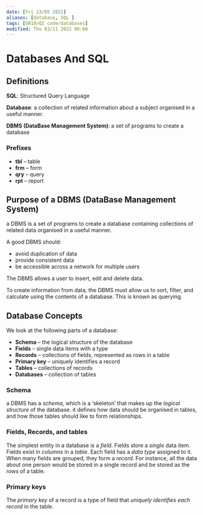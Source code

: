 ```yaml
---
date: [Fri 13/05 2022]
aliases: [database, SQL ]
tags: [GR10/Q2 code/databases]
modified: Thu 03/11 2022 08:00
---
```

# Databases And SQL
## Definitions
**SQL**: Structured Query Language

**Database**: a collection of related information about a subject organised in a useful manner. 

**DBMS (DataBase Management System)**: a set of programs to create a database

### Prefixes
- **tbl** – table
- **frm** – form
- **qry** – query
- **rpt** – report

## Purpose of a DBMS (DataBase Management System)
a DBMS is a set of programs to create a database containing collections of related data organised in a useful manner. 

A good DBMS should:
- avoid duplication of data
- provide consistent data
- be accessible across a network for multiple users

The DBMS allows a user to insert, edit and delete data. 

To create information from data, the DBMS must allow us to sort, filter, and calculate using the contents of a database. This is known as querying.  


## Database Concepts
We look at the following parts of a database:
- **Schema** – the logical structure of the database
- **Fields** – single data items with a type
- **Records** – collections of fields, represented as rows in a table
- **Primary key** – uniquely identifies a record
- **Tables** – collections of records
- **Databases** – collection of tables

### Schema
a DBMS has a *schema*, which is a ‘skeleton’ that makes up the *logical structure* of the database. it defines how data should be organised in tables, and how those tables should like to form relationships.

### Fields, Records, and tables
The simplest entity in a database is a *field*. Fields store a *single* data item. Fields exist in *columns* in a *table*. Each field has a *data type* assigned to it. When many fields are grouped, they form a *record*. For instance, all the data about one person would be stored in a single record and be stored as the *rows* of a table. 

### Primary keys
The *primary key* of a record is a type of field that *uniquely identifies each record* in the table. 

